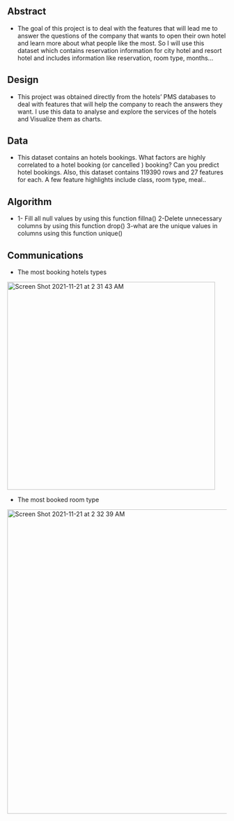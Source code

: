

## Abstract 

- The goal of this project is to deal with the features that will lead me to answer the questions of the company that wants to open their own hotel and learn more about what people like the most. 
So I will use this dataset which contains reservation information for city hotel and resort hotel and includes information like reservation, room type, months...

## Design

- This project was obtained directly from the hotels’ PMS databases  to deal with features that will help the company to reach the answers they want.
I use this data to analyse and explore the services of the hotels and Visualize them as charts. 

## Data

- This dataset contains an hotels bookings. What factors are highly correlated to a hotel booking (or cancelled ) booking?
Can you predict hotel bookings. Also, this dataset contains 119390 rows and 27 features for each. A few feature highlights include class, room type, meal..

## Algorithm 

- 1- Fill all null values by using this function fillna()
  2-Delete unnecessary columns by using this function drop()
  3-what are the unique values ​​in columns using this function unique() 
  
  
 ## Communications 
 
  - The most booking hotels types
  <img width="477" alt="Screen Shot 2021-11-21 at 2 31 43 AM" src="https://user-images.githubusercontent.com/58592557/142743911-46f829c1-9733-4a19-86e0-6c917745af74.png">
  
  - The most booked room type 
  <img width="698" alt="Screen Shot 2021-11-21 at 2 32 39 AM" src="https://user-images.githubusercontent.com/58592557/142743920-4eb55f8a-61ec-4efc-bccd-ef712458218e.png">
